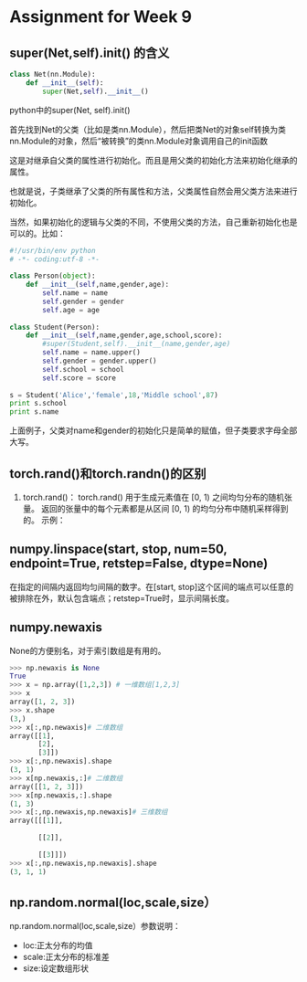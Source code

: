 # Assignment for Week 9
## super(Net,self).__init__() 的含义
```python
class Net(nn.Module):
    def __init__(self):
        super(Net,self).__init__()
```
python中的super(Net, self).init()

首先找到Net的父类（比如是类nn.Module），然后把类Net的对象self转换为类nn.Module的对象，然后“被转换”的类nn.Module对象调用自己的init函数

这是对继承自父类的属性进行初始化。而且是用父类的初始化方法来初始化继承的属性。

也就是说，子类继承了父类的所有属性和方法，父类属性自然会用父类方法来进行初始化。

当然，如果初始化的逻辑与父类的不同，不使用父类的方法，自己重新初始化也是可以的。比如：
```python
#!/usr/bin/env python
# -*- coding:utf-8 -*-
 
class Person(object):
    def __init__(self,name,gender,age):
        self.name = name
        self.gender = gender
        self.age = age
 
class Student(Person):
    def __init__(self,name,gender,age,school,score):
        #super(Student,self).__init__(name,gender,age)
        self.name = name.upper()  
        self.gender = gender.upper()
        self.school = school
        self.score = score
 
s = Student('Alice','female',18,'Middle school',87)
print s.school
print s.name
```
上面例子，父类对name和gender的初始化只是简单的赋值，但子类要求字母全部大写。
## torch.rand()和torch.randn()的区别
1. torch.rand()：
torch.rand() 用于生成元素值在 [0, 1) 之间均匀分布的随机张量。
返回的张量中的每个元素都是从区间 [0, 1) 的均匀分布中随机采样得到的。
示例：
## numpy.linspace(start, stop, num=50, endpoint=True, retstep=False, dtype=None)
在指定的间隔内返回均匀间隔的数字。在[start, stop]这个区间的端点可以任意的被排除在外，默认包含端点；retstep=True时，显示间隔长度。  
## numpy.newaxis
None的方便别名，对于索引数组是有用的。  
```python
>>> np.newaxis is None
True
>>> x = np.array([1,2,3]) # 一维数组[1,2,3]
>>> x
array([1, 2, 3])
>>> x.shape
(3,)
>>> x[:,np.newaxis]# 二维数组
array([[1],
       [2],
       [3]])
>>> x[:,np.newaxis].shape
(3, 1)
>>> x[np.newaxis,:]# 二维数组
array([[1, 2, 3]])
>>> x[np.newaxis,:].shape
(1, 3)
>>> x[:,np.newaxis,np.newaxis]# 三维数组
array([[[1]],
 
       [[2]],
 
       [[3]]])
>>> x[:,np.newaxis,np.newaxis].shape
(3, 1, 1)
```
## np.random.normal(loc,scale,size）
np.random.normal(loc,scale,size）参数说明：  
* loc:正太分布的均值
* scale:正太分布的标准差
* size:设定数组形状
